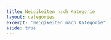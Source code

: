 ```yaml
---
title: Neigikeiten nach Kategorie
layout: categories
excerpt: "Neigikeiten nach Kategorie"
aside: true
---
```

